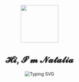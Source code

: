 <div id="header" align="center">
  <img src="https://media.giphy.com/media/v1.Y2lkPTc5MGI3NjExZGR0c3cybmRoM2h4bG0xOGJmZDBpZmgyNWswOHNhdG5vdjhzYjI3byZlcD12MV9pbnRlcm5hbF9naWZfYnlfaWQmY3Q9cw/mQVGgQvPdjYc45XAXo/giphy.gif" width="120"/>
</div>
<h1 align="center">𝓗𝓲, 𝓘'𝓶 𝓝𝓪𝓽𝓪𝓵𝓲𝓪</h1>

<div id="header" align="center" href="https://git.io/typing-svg" ><img src="https://readme-typing-svg.herokuapp.com?font=Fira+Code&size=30&pause=1000&center=true&vCenter=true&width=620&lines=%F0%9D%92%A5%F0%9D%92%B6%F0%9D%93%8B%F0%9D%92%B6+%F0%9D%92%B9%F0%9D%91%92%F0%9D%93%8B%F0%9D%91%92%F0%9D%93%81%F0%9D%91%9C%F0%9D%93%85%F0%9D%91%92%F0%9D%93%87+%F0%9D%92%BB%F0%9D%93%87%F0%9D%91%9C%F0%9D%93%82+%F0%9D%92%A9%F0%9D%91%9C%F0%9D%93%8B%F0%9D%91%9C%F0%9D%93%88%F0%9D%92%BE%F0%9D%92%B7%F0%9D%92%BE%F0%9D%93%87%F0%9D%93%88%F0%9D%93%80" alt="Typing SVG" /></div>

<!--

Here are some ideas to get you started:

- 🔭 I’m currently working on ...
- 🌱 I’m currently learning ...
- 👯 I’m looking to collaborate on ...
- 🤔 I’m looking for help with ...
- 💬 Ask me about ...
- 📫 How to reach me: ...
- 😄 Pronouns: ...
- ⚡ Fun fact: ...
-->
